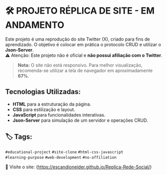 # 🛠 PROJETO RÉPLICA DE SITE - EM ANDAMENTO

Este projeto é uma reprodução do site Twitter (X), criado para fins de aprendizado. O objetivo é colocar em prática o protocolo CRUD e utilizar o **Json-Server**.  
⚠️ Atenção: Este projeto não é oficial e **não possui afiliação com o Twitter**.

> **Nota:** O site não está responsivo. Para melhor visualização, recomenda-se utilizar a tela de navegador em aproximadamente **67%**.

## Tecnologias Utilizadas:
- **HTML** para a estruturação da página.
- **CSS** para estilização e layout.
- **JavaScript** para funcionalidades interativas.
- **Json-Server** para simulação de um servidor e operações CRUD.

## 🏷️ Tags:
`#educational-project`  `#site-clone`  `#html-css-javascript`  
`#learning-purpose`  `#web-development`  `#no-affiliation`

🔗 Visite o site: (https://escandioneider.github.io/Replica-Rede-Social/)
